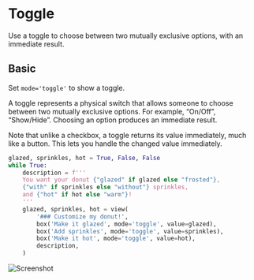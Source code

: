 # Toggle

Use a toggle to choose between two mutually exclusive options, with an immediate result.

## Basic

Set `mode='toggle'` to show a toggle.

A toggle represents a physical switch that allows someone to choose between two mutually exclusive options.
For example, “On/Off”, “Show/Hide”. Choosing an option produces an immediate result.

Note that unlike a checkbox, a toggle returns its value immediately, much like a button.
This lets you handle the changed value immediately.


```py
glazed, sprinkles, hot = True, False, False
while True:
    description = f'''
    You want your donut {"glazed" if glazed else "frosted"}, 
    {"with" if sprinkles else "without"} sprinkles, 
    and {"hot" if hot else "warm"}!
    '''
    glazed, sprinkles, hot = view(
        '### Customize my donut!',
        box('Make it glazed', mode='toggle', value=glazed),
        box('Add sprinkles', mode='toggle', value=sprinkles),
        box('Make it hot', mode='toggle', value=hot),
        description,
    )
```


![Screenshot](assets/screenshots/toggle_basic.png)
